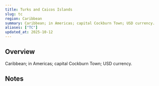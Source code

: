 ```yaml
---
title: Turks and Caicos Islands
slug: tc
region: Caribbean
summary: Caribbean; in Americas; capital Cockburn Town; USD currency.
aliases: ["TC"]
updated_at: 2025-10-12
---
```


## Overview

Caribbean; in Americas; capital Cockburn Town; USD currency.

## Notes

<!-- Add your first note below -->
